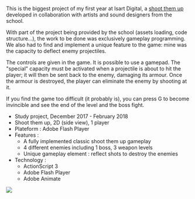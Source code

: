 This is the biggest project of my first year at Isart Digital, a [shoot them up](https://en.wikipedia.org/wiki/Shoot_%27em_up "Wikipedia") developed in collaboration with artists and sound designers from the school.

With part of the project being provided by the school (assets loading, code structure...), the work to be done was exclusively gameplay programming. We also had to find and implement a unique feature to the game: mine was the capacity to deflect enemy projectiles.

The controls are given in the game. It is possible to use a gamepad. The "special" capacity must be activated when a projectile is about to hit the player; it will then be sent back to the enemy, damaging its armour. Once the armour is destroyed, the player can eliminate the enemy by shooting at it.

If you find the game too difficult (it probably is), you can press G to become invincible and see the end of the level and the boss fight.

+ Study project, December 2017 - February 2018
+ Shoot them up, 2D (side view), 1 player
+ Plateform : Adobe Flash Player
+ Features :
    - A fully implemented classic shoot them up gameplay
    - 4 different enemies including 1 boss, 3 weapon levels
    - Unique gameplay element : reflect shots to destroy the enemies
+ Technology :
    - ActionScript 3
    - Adobe Flash Player
    - Adobe Animate

![](°project-image°)
